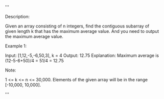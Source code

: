 '''

Description:

Given an array consisting of n integers, find the contiguous subarray of given length k that has the maximum average value. And you need to output the maximum average value.

Example 1:

Input: [1,12,-5,-6,50,3], k = 4
Output: 12.75
Explanation: Maximum average is (12-5-6+50)/4 = 51/4 = 12.75
 

Note:

1 <= k <= n <= 30,000.
Elements of the given array will be in the range [-10,000, 10,000].
 

'''